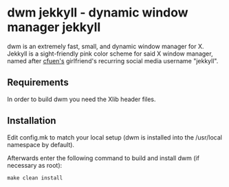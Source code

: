 # dwm jekkyll - dynamic window manager jekkyll

dwm is an extremely fast, small, and dynamic window manager for X.
Jekkyll is a sight-friendly pink color scheme for said X window manager, named after [cfuen's](https://github.com/cfuendesign) girlfriend's recurring social media username "jekkyll".


Requirements
------------
In order to build dwm you need the Xlib header files.


Installation
------------
Edit config.mk to match your local setup (dwm is installed into
the /usr/local namespace by default).

Afterwards enter the following command to build and install dwm (if
necessary as root):

    make clean install
